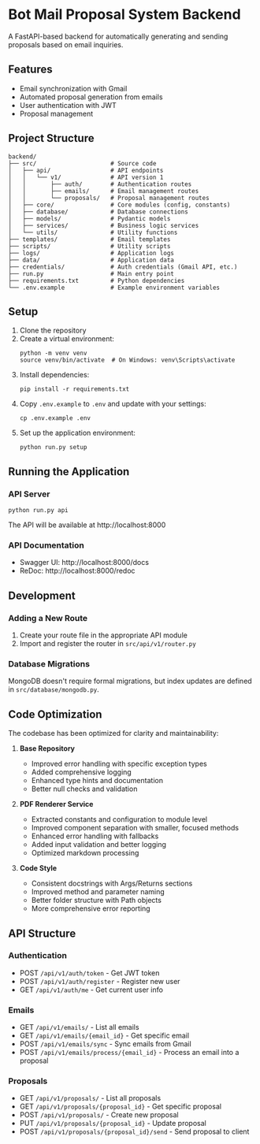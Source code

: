 # Bot Mail Proposal System Backend

A FastAPI-based backend for automatically generating and sending proposals based on email inquiries.

## Features

- Email synchronization with Gmail
- Automated proposal generation from emails
- User authentication with JWT
- Proposal management

## Project Structure

```
backend/
├── src/                     # Source code
│   ├── api/                 # API endpoints
│   │   └── v1/              # API version 1
│   │       ├── auth/        # Authentication routes
│   │       ├── emails/      # Email management routes
│   │       └── proposals/   # Proposal management routes
│   ├── core/                # Core modules (config, constants)
│   ├── database/            # Database connections
│   ├── models/              # Pydantic models
│   ├── services/            # Business logic services
│   └── utils/               # Utility functions
├── templates/               # Email templates
├── scripts/                 # Utility scripts
├── logs/                    # Application logs
├── data/                    # Application data
├── credentials/             # Auth credentials (Gmail API, etc.)
├── run.py                   # Main entry point
├── requirements.txt         # Python dependencies
└── .env.example             # Example environment variables
```

## Setup

1. Clone the repository
2. Create a virtual environment:
   ```
   python -m venv venv
   source venv/bin/activate  # On Windows: venv\Scripts\activate
   ```
3. Install dependencies:
   ```
   pip install -r requirements.txt
   ```
4. Copy `.env.example` to `.env` and update with your settings:
   ```
   cp .env.example .env
   ```
5. Set up the application environment:
   ```
   python run.py setup
   ```
   
## Running the Application

### API Server

```
python run.py api
```

The API will be available at http://localhost:8000

### API Documentation

- Swagger UI: http://localhost:8000/docs
- ReDoc: http://localhost:8000/redoc

## Development

### Adding a New Route

1. Create your route file in the appropriate API module
2. Import and register the router in `src/api/v1/router.py`

### Database Migrations

MongoDB doesn't require formal migrations, but index updates are defined in `src/database/mongodb.py`.

## Code Optimization

The codebase has been optimized for clarity and maintainability:

1. **Base Repository**
   - Improved error handling with specific exception types
   - Added comprehensive logging
   - Enhanced type hints and documentation
   - Better null checks and validation

2. **PDF Renderer Service**
   - Extracted constants and configuration to module level
   - Improved component separation with smaller, focused methods
   - Enhanced error handling with fallbacks
   - Added input validation and better logging
   - Optimized markdown processing

3. **Code Style**
   - Consistent docstrings with Args/Returns sections
   - Improved method and parameter naming
   - Better folder structure with Path objects
   - More comprehensive error reporting

## API Structure

### Authentication

- POST `/api/v1/auth/token` - Get JWT token
- POST `/api/v1/auth/register` - Register new user
- GET `/api/v1/auth/me` - Get current user info

### Emails

- GET `/api/v1/emails/` - List all emails
- GET `/api/v1/emails/{email_id}` - Get specific email
- POST `/api/v1/emails/sync` - Sync emails from Gmail
- POST `/api/v1/emails/process/{email_id}` - Process an email into a proposal

### Proposals

- GET `/api/v1/proposals/` - List all proposals
- GET `/api/v1/proposals/{proposal_id}` - Get specific proposal
- POST `/api/v1/proposals/` - Create new proposal
- PUT `/api/v1/proposals/{proposal_id}` - Update proposal
- POST `/api/v1/proposals/{proposal_id}/send` - Send proposal to client 